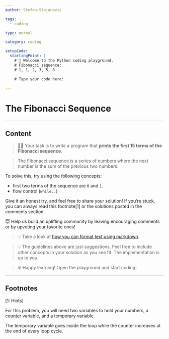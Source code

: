 ```yaml
---
author: Stefan-Stojanovic

tags:
  - coding

type: normal

category: coding

setupCode:
  startingPoint: |
    # 👋 Welcome to the Python coding playground. 
    # Fibonacci sequence:
    # 1, 1, 2, 3, 5, 8

    # Type your code here:
      
---
```


# The Fibonacci Sequence

---

## Content

> 👩‍💻 Your task is to write a program that **prints the first 15 terms of the Fibonacci sequence**.

> The Fibonacci sequence is a series of numbers where the next number is the sum of the previous two numbers.

To solve this, try using the following concepts:
- first two terms of the sequence are `0` and `1`.
- flow control (`while..`)

Give it an honest try, and feel free to share your solution!
If you’re stuck, you can always read this footnote[1] or the solutions posted in the comments section.

😇 Help us build an uplifting community by leaving encouraging comments or by upvoting your favorite ones!

> 💡 Take a look at [how you can format text using markdown](https://www.enki.com/glossary/general/markdown-formatting).

> 💡 The guidelines above are just suggestions. Feel free to include other concepts in your solution as you see fit. The implementation is up to you.

> 🤓 Happy learning! Open the playground and start coding!

---

## Footnotes

[1: Hints]

For this problem, you will need two variables to hold your numbers, a counter variable, and a temporary variable.

The temporary variable goes inside the loop while the counter increases at the end of every loop cycle.